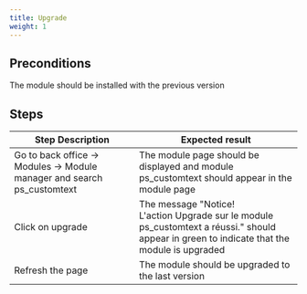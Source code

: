 ```yaml
---
title: Upgrade
weight: 1
---
```


## Preconditions

The module should be installed with the previous version
## Steps
| Step Description | Expected result |
| ----- | ----- |
| Go to back office -> Modules -> Module manager and search ps_customtext | The module page should be displayed and module ps_customtext should appear in the module page |
| Click on upgrade | The message "Notice!<br>L'action Upgrade sur le module ps_customtext a réussi." should appear in green to indicate that the module is upgraded |
| Refresh the page | The module should be upgraded to the last version |

